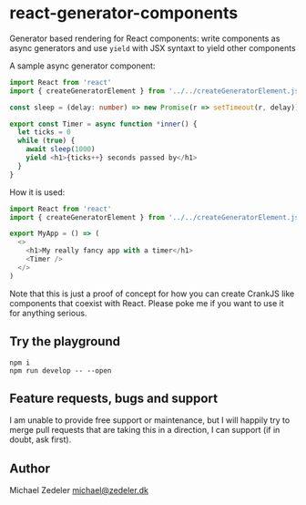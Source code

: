 # react-generator-components
Generator based rendering for React components: write components as async generators and
use `yield` with JSX syntaxt to yield other components

A sample async generator component:
```typescript
import React from 'react'
import { createGeneratorElement } from '../../createGeneratorElement.js'

const sleep = (delay: number) => new Promise(r => setTimeout(r, delay))

export const Timer = async function *inner() {
  let ticks = 0
  while (true) {
    await sleep(1000)
    yield <h1>{ticks++} seconds passed by</h1>
  }
}
```

How it is used:

```javascript
import React from 'react'
import { createGeneratorElement } from '../../createGeneratorElement.js'

export MyApp = () => (
  <>
    <h1>My really fancy app with a timer</h1>
    <Timer />
  </>
)
```

Note that this is just a proof of concept for how you can create CrankJS like components that
coexist with React. Please poke me if you want to use it for anything serious.

## Try the playground
```
npm i
npm run develop -- --open
```

## Feature requests, bugs and support
I am unable to provide free support or maintenance, but I will happily try to merge pull
requests that are taking this in a direction, I can support (if in doubt, ask first).

## Author
Michael Zedeler <michael@zedeler.dk>
